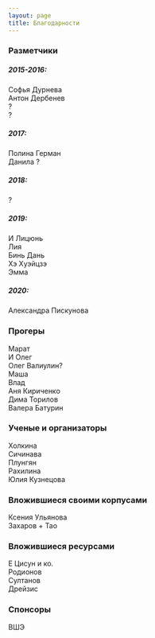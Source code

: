 ```yaml
---
layout: page
title: Благодарности
---
```


### Разметчики
##### 2015-2016:
Софья Дурнева    
Антон Дербенев    
?    
?    
##### 2017:
Полина Герман    
Данила ?    
##### 2018:
?    
##### 2019:
И Лицюнь    
Лия    
Бинь Дань    
Хэ Хуэйцзэ    
Эмма    
##### 2020:
Александра Пискунова    

### Прогеры
Марат    
И Олег    
Олег Валиулин?    
Маша    
Влад    
Аня Кириченко    
Дима Торилов    
Валера Батурин    

### Ученые и организаторы
Холкина    
Сичинава    
Плунгян    
Рахилина    
Юлия Кузнецова    

### Вложившиеся своими корпусами
Ксения Ульянова    
Захаров + Тао    

### Вложившиеся ресурсами
Е Цисун и ко.    
Родионов    
Султанов    
Дрейзис    

### Спонсоры
ВШЭ    
